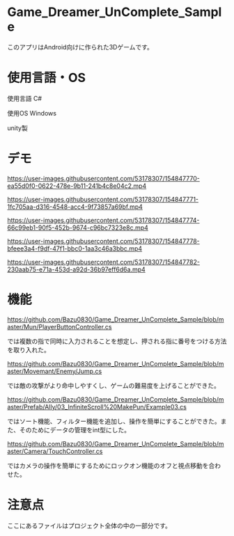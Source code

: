 # Game_Dreamer_UnComplete_Sample

このアプリはAndroid向けに作られた3Dゲームです。

# 使用言語・OS

使用言語 C#

使用OS   Windows

unity製

# デモ

https://user-images.githubusercontent.com/53178307/154847770-ea55d0f0-0622-478e-9b11-241b4c8e04c2.mp4

https://user-images.githubusercontent.com/53178307/154847771-1fc705aa-d316-4548-acc4-9f73857a69bf.mp4

https://user-images.githubusercontent.com/53178307/154847774-66c99eb1-90f5-452b-9674-c96bc7323e8c.mp4

https://user-images.githubusercontent.com/53178307/154847778-bfeee3a4-f9df-47f1-bbc0-1aa3c46a3bbc.mp4

https://user-images.githubusercontent.com/53178307/154847782-230aab75-e71a-453d-a92d-36b97eff6d6a.mp4
 
# 機能

https://github.com/Bazu0830/Game_Dreamer_UnComplete_Sample/blob/master/Mun/PlayerButtonController.cs

では複数の指で同時に入力されることを想定し、押される指に番号をつける方法を取り入れた。

https://github.com/Bazu0830/Game_Dreamer_UnComplete_Sample/blob/master/Movemant/Enemy/Jump.cs

では敵の攻撃がより命中しやすくし、ゲームの難易度を上げることができた。

https://github.com/Bazu0830/Game_Dreamer_UnComplete_Sample/blob/master/Prefab/Ally/03_InfiniteScroll%20MakePun/Example03.cs

ではソート機能、フィルター機能を追加し、操作を簡単にすることができた。また、そのためにデータの管理をint型にした。

https://github.com/Bazu0830/Game_Dreamer_UnComplete_Sample/blob/master/Camera/TouchController.cs

ではカメラの操作を簡単にするためにロックオン機能のオフと視点移動を合わせた。




# 注意点
ここにあるファイルはプロジェクト全体の中の一部分です。
